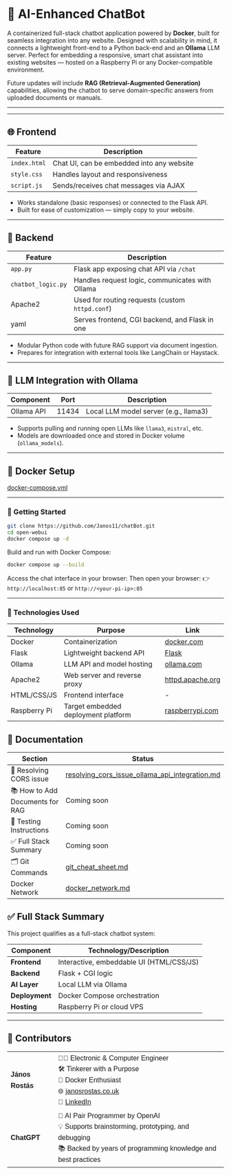 # 🤖 AI-Enhanced ChatBot

A containerized full-stack chatbot application powered by **Docker**, built for seamless integration into any website. 
Designed with scalability in mind, it connects a lightweight front-end to a Python back-end and an **Ollama** LLM server. 
Perfect for embedding a responsive, smart chat assistant into existing websites — hosted on a Raspberry Pi or any 
Docker-compatible environment.

Future updates will include **RAG (Retrieval-Augmented Generation)** capabilities, 
allowing the chatbot to serve domain-specific answers from uploaded documents or manuals.

---


---

## 🌐 Frontend

| Feature              | Description                                 |
|----------------------|---------------------------------------------|
| `index.html`         | Chat UI, can be embedded into any website   |
| `style.css`          | Handles layout and responsiveness           |
| `script.js`          | Sends/receives chat messages via AJAX       |

- Works standalone (basic responses) or connected to the Flask API.
- Built for ease of customization — simply copy to your website.

---

## 🧠 Backend

| Feature            | Description                                     |
|--------------------|-------------------------------------------------|
| `app.py`           | Flask app exposing chat API via `/chat`        |
| `chatbot_logic.py` | Handles request logic, communicates with Ollama|
| Apache2            | Used for routing requests (custom `httpd.conf`)|
| yaml               | Serves frontend, CGI backend, and Flask in one |

- Modular Python code with future RAG support via document ingestion.
- Prepares for integration with external tools like LangChain or Haystack.

---

## 🧪 LLM Integration with Ollama

| Component    | Port  | Description                           |
|--------------|-------|---------------------------------------|
| Ollama API   | 11434 | Local LLM model server (e.g., llama3) |

- Supports pulling and running open LLMs like `llama3`, `mistral`, etc.
- Models are downloaded once and stored in Docker volume (`ollama_models`).

---

## 🐳 Docker Setup

[docker-compose.yml](docker-compose.yml)



---

### 🚀 Getting Started

```bash
git clone https://github.com/Janos11/chatBot.git
cd open-webui
docker compose up -d
```

Build and run with Docker Compose:

```bash
docker compose up --build
```

Access the chat interface in your browser:
Then open your browser: 👉 `http://localhost:85` or `http://<your-pi-ip>:85`



---
### 🧾 Technologies Used

| Technology       | Purpose                                | Link |
|------------------|----------------------------------------|------|
| Docker          | Containerization                      | [docker.com](https://www.docker.com) |
| Flask           | Lightweight backend API               | [Flask](https://flask.palletsprojects.com) |
| Ollama          | LLM API and model hosting             | [ollama.com](https://ollama.com) |
| Apache2         | Web server and reverse proxy          | [httpd.apache.org](https://httpd.apache.org) |
| HTML/CSS/JS     | Frontend interface                    | - |
| Raspberry Pi    | Target embedded deployment platform   | [raspberrypi.com](https://www.raspberrypi.com) |

## 📌 Documentation

| Section                         | Status                                                                                                 |
|---------------------------------|--------------------------------------------------------------------------------------------------------|
| 🔧 Resolving CORS issue         | [resolving_cors_issue_ollama_api_integration.md](documents/resolving_cors_issue_ollama_api_integration.md)                                                                                           |
| 📚 How to Add Documents for RAG | Coming soon                                                                                            |
| 🧪 Testing Instructions         | Coming soon                                                                                            |
| ✅ Full Stack Summary            | Coming soon                                                                                            |
| 🗂️ Git Commands                | [git\_cheat\_sheet.md](https://github.com/Janos11/Robot_Web_Controller/blob/master/git_cheat_sheet.md) |
| Docker Network                  | [docker_network.md](documents/docker_network.md)


## ✅ Full Stack Summary

This project qualifies as a full-stack chatbot system:

| Component       | Technology/Description                     |
|-----------------|--------------------------------------------|
| **Frontend**    | Interactive, embeddable UI (HTML/CSS/JS)   |
| **Backend**     | Flask + CGI logic                          |
| **AI Layer**    | Local LLM via Ollama                       |
| **Deployment**  | Docker Compose orchestration               |
| **Hosting**     | Raspberry Pi or cloud VPS                  |

---
## 🤝 Contributors

<table style="font-family: Arial, sans-serif; line-height: 1.6;">
  <tr>
    <td><strong>János Rostás</strong></td>
    <td>
      👨‍💻 Electronic & Computer Engineer<br>
      🛠️ Tinkerer with a Purpose<br>
      🐳 Docker Enthusiast<br>
      🌐 <a href="https://janosrostas.co.uk" target="_blank">janosrostas.co.uk</a><br>
      🔗 <a href="https://www.linkedin.com/in/janos-rostas/" target="_blank">LinkedIn</a>
    </td>
  </tr>
  <tr>
    <td><strong>ChatGPT</strong></td>
    <td>
      🤖 AI Pair Programmer by OpenAI<br>
      💡 Supports brainstorming, prototyping, and debugging<br>
      📚 Backed by years of programming knowledge and best practices
    </td>
  </tr>
</table>